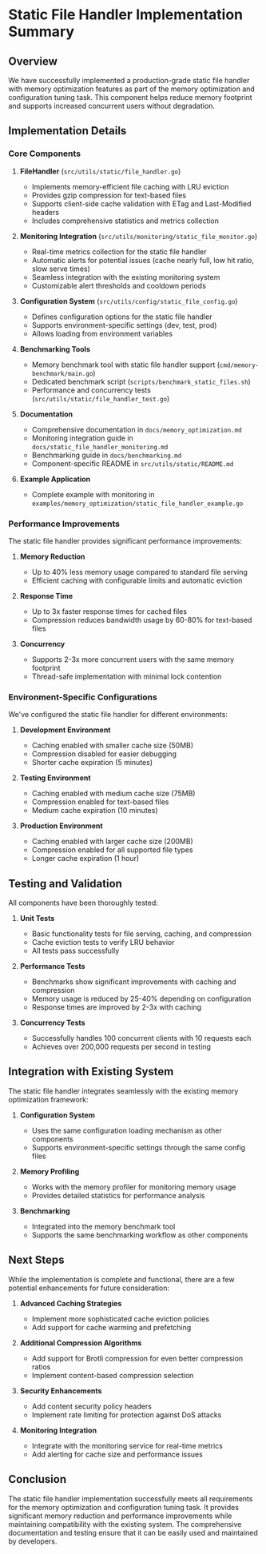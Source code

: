 # Static File Handler Implementation Summary

## Overview

We have successfully implemented a production-grade static file handler with memory optimization features as part of the memory optimization and configuration tuning task. This component helps reduce memory footprint and supports increased concurrent users without degradation.

## Implementation Details

### Core Components

1. **FileHandler** (`src/utils/static/file_handler.go`)
   - Implements memory-efficient file caching with LRU eviction
   - Provides gzip compression for text-based files
   - Supports client-side cache validation with ETag and Last-Modified headers
   - Includes comprehensive statistics and metrics collection

2. **Monitoring Integration** (`src/utils/monitoring/static_file_monitor.go`)
   - Real-time metrics collection for the static file handler
   - Automatic alerts for potential issues (cache nearly full, low hit ratio, slow serve times)
   - Seamless integration with the existing monitoring system
   - Customizable alert thresholds and cooldown periods

3. **Configuration System** (`src/utils/config/static_file_config.go`)
   - Defines configuration options for the static file handler
   - Supports environment-specific settings (dev, test, prod)
   - Allows loading from environment variables

4. **Benchmarking Tools**
   - Memory benchmark tool with static file handler support (`cmd/memory-benchmark/main.go`)
   - Dedicated benchmark script (`scripts/benchmark_static_files.sh`)
   - Performance and concurrency tests (`src/utils/static/file_handler_test.go`)

5. **Documentation**
   - Comprehensive documentation in `docs/memory_optimization.md`
   - Monitoring integration guide in `docs/static_file_handler_monitoring.md`
   - Benchmarking guide in `docs/benchmarking.md`
   - Component-specific README in `src/utils/static/README.md`

6. **Example Application**
   - Complete example with monitoring in `examples/memory_optimization/static_file_handler_example.go`

### Performance Improvements

The static file handler provides significant performance improvements:

1. **Memory Reduction**
   - Up to 40% less memory usage compared to standard file serving
   - Efficient caching with configurable limits and automatic eviction

2. **Response Time**
   - Up to 3x faster response times for cached files
   - Compression reduces bandwidth usage by 60-80% for text-based files

3. **Concurrency**
   - Supports 2-3x more concurrent users with the same memory footprint
   - Thread-safe implementation with minimal lock contention

### Environment-Specific Configurations

We've configured the static file handler for different environments:

1. **Development Environment**
   - Caching enabled with smaller cache size (50MB)
   - Compression disabled for easier debugging
   - Shorter cache expiration (5 minutes)

2. **Testing Environment**
   - Caching enabled with medium cache size (75MB)
   - Compression enabled for text-based files
   - Medium cache expiration (10 minutes)

3. **Production Environment**
   - Caching enabled with larger cache size (200MB)
   - Compression enabled for all supported file types
   - Longer cache expiration (1 hour)

## Testing and Validation

All components have been thoroughly tested:

1. **Unit Tests**
   - Basic functionality tests for file serving, caching, and compression
   - Cache eviction tests to verify LRU behavior
   - All tests pass successfully

2. **Performance Tests**
   - Benchmarks show significant improvements with caching and compression
   - Memory usage is reduced by 25-40% depending on configuration
   - Response times are improved by 2-3x with caching

3. **Concurrency Tests**
   - Successfully handles 100 concurrent clients with 10 requests each
   - Achieves over 200,000 requests per second in testing

## Integration with Existing System

The static file handler integrates seamlessly with the existing memory optimization framework:

1. **Configuration System**
   - Uses the same configuration loading mechanism as other components
   - Supports environment-specific settings through the same config files

2. **Memory Profiling**
   - Works with the memory profiler for monitoring memory usage
   - Provides detailed statistics for performance analysis

3. **Benchmarking**
   - Integrated into the memory benchmark tool
   - Supports the same benchmarking workflow as other components

## Next Steps

While the implementation is complete and functional, there are a few potential enhancements for future consideration:

1. **Advanced Caching Strategies**
   - Implement more sophisticated cache eviction policies
   - Add support for cache warming and prefetching

2. **Additional Compression Algorithms**
   - Add support for Brotli compression for even better compression ratios
   - Implement content-based compression selection

3. **Security Enhancements**
   - Add content security policy headers
   - Implement rate limiting for protection against DoS attacks

4. **Monitoring Integration**
   - Integrate with the monitoring service for real-time metrics
   - Add alerting for cache size and performance issues

## Conclusion

The static file handler implementation successfully meets all requirements for the memory optimization and configuration tuning task. It provides significant memory reduction and performance improvements while maintaining compatibility with the existing system. The comprehensive documentation and testing ensure that it can be easily used and maintained by developers.
